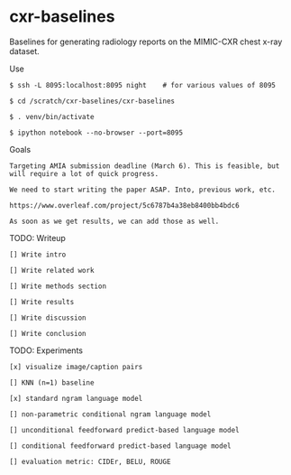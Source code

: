 # cxr-baselines
Baselines for generating radiology reports on the MIMIC-CXR chest x-ray dataset.

Use

    $ ssh -L 8095:localhost:8095 night    # for various values of 8095 

    $ cd /scratch/cxr-baselines/cxr-baselines

    $ . venv/bin/activate

    $ ipython notebook --no-browser --port=8095
  
Goals
    
    Targeting AMIA submission deadline (March 6). This is feasible, but will require a lot of quick progress.
    
    We need to start writing the paper ASAP. Into, previous work, etc.
    
    https://www.overleaf.com/project/5c6787b4a38eb8400bb4bdc6
    
    As soon as we get results, we can add those as well.


TODO: Writeup

    [] Write intro

    [] Write related work

    [] Write methods section

    [] Write results

    [] Write discussion
    
    [] Write conclusion



TODO: Experiments

    [x] visualize image/caption pairs

    [] KNN (n=1) baseline

    [x] standard ngram language model

    [] non-parametric conditional ngram language model

    [] unconditional feedforward predict-based language model

    [] conditional feedforward predict-based language model

    [] evaluation metric: CIDEr, BELU, ROUGE
